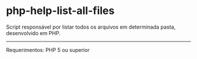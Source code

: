 # php-help-list-all-files
Script responsável por listar todos os arquivos em determinada pasta, desenvolvido em PHP.

-----------------------

Requerimentos:
PHP 5 ou superior
